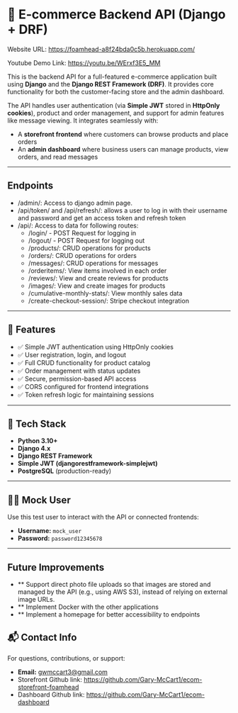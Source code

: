 # 🛒 E-commerce Backend API (Django + DRF)

Website URL: https://foamhead-a8f24bda0c5b.herokuapp.com/

Youtube Demo Link: https://youtu.be/WErxf3E5_MM

This is the backend API for a full-featured e-commerce application built using **Django** and the **Django REST Framework (DRF)**. It provides core functionality for both the customer-facing store and the admin dashboard.

The API handles user authentication (via **Simple JWT** stored in **HttpOnly cookies**), product and order management, and support for admin features like message viewing. It integrates seamlessly with:

- A **storefront frontend** where customers can browse products and place orders
- An **admin dashboard** where business users can manage products, view orders, and read messages

---

## Endpoints
- /admin/: Access to django admin page.
- /api/token/ and /api/refresh/: allows a user to log in with their username and password and get an access token and refresh token
- /api/: Access to data for following routes:
  - /login/ - POST Request for logging in
  - /logout/ - POST Request for logging out
  - /products/: CRUD operations for products
  - /orders/: CRUD operations for orders
  - /messages/: CRUD operations for messages
  - /orderitems/: View items involved in each order
  - /reviews/: View and create reviews for products
  - /images/: View and create images for products
  - /cumulative-monthly-stats/: View monthly sales data
  - /create-checkout-session/: Stripe checkout integration
---

## 🚀 Features

- ✅ Simple JWT authentication using HttpOnly cookies  
- ✅ User registration, login, and logout  
- ✅ Full CRUD functionality for product catalog  
- ✅ Order management with status updates  
- ✅ Secure, permission-based API access  
- ✅ CORS configured for frontend integrations  
- ✅ Token refresh logic for maintaining sessions  

---

## 🧱 Tech Stack

- **Python 3.10+**  
- **Django 4.x**  
- **Django REST Framework**  
- **Simple JWT (djangorestframework-simplejwt)**  
- **PostgreSQL** (production-ready)

---

## 👨‍💻 Mock User

Use this test user to interact with the API or connected frontends:

- **Username:** `mock_user`  
- **Password:** `password12345678`

---

## Future Improvements

- ** Support direct photo file uploads so that images are stored and managed by the API (e.g., using AWS S3), instead of relying on external image URLs.
- ** Implement Docker with the other applications
- ** Implement a homepage for better accessibility to endpoints

## 📬 Contact Info

For questions, contributions, or support:

- **Email:** gwmccart3@gmail.com
- Storefront Github link: https://github.com/Gary-McCart1/ecom-storefront-foamhead
- Dashboard Github link: https://github.com/Gary-McCart1/ecom-dashboard








